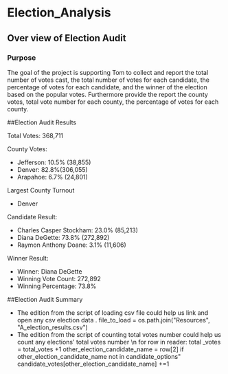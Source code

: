 # Election_Analysis

## Over view of Election Audit

### Purpose
The goal of the project is supporting Tom to collect and report the total number of votes cast, the total number of votes for each candidate, the percentage of votes for each candidate, and the winner of the election based on the popular votes. Furthermore provide the report the county votes, total vote number for each county, the percentage of votes for each county.

##Election Audit Results

Total Votes: 368,711

County Votes:
- Jefferson: 10.5% (38,855)
- Denver: 82.8%(306,055)
- Arapahoe: 6.7% (24,801)

Largest County Turnout
- Denver

Candidate Result:
- Charles Casper Stockham: 23.0% (85,213)
- Diana DeGette: 73.8% (272,892)
- Raymon Anthony Doane: 3.1% (11,606)

Winner Result:
- Winner: Diana DeGette
- Winning Vote Count: 272,892
- Winning Percentage: 73.8%

##Election Audit Summary
- The edition from the script of loading csv file could help us link and open any csv election data .
file_to_load = os.path.join("Resources", "A_election_results.csv")
- The edition from the script of counting total votes number could help us count any elections' total votes number
\n for row in reader:
   total _votes = total_votes +1
   other_election_candidate_name = row[2]
   if other_election_candidate_name not in candidate_options"
 candidate_votes[other_election_candidate_name] +=1
